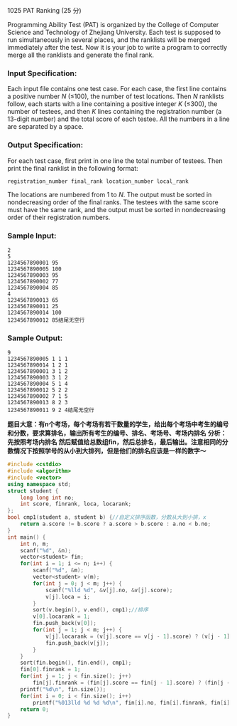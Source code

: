 1025 PAT Ranking (25 分)

Programming Ability Test (PAT) is organized by the College of Computer Science and Technology of Zhejiang University. Each test is supposed to run simultaneously in several places, and the ranklists will be merged immediately after the test. Now it is your job to write a program to correctly merge all the ranklists and generate the final rank.

### Input Specification:

Each input file contains one test case. For each case, the first line contains a positive number *N* (≤100), the number of test locations. Then *N* ranklists follow, each starts with a line containing a positive integer *K* (≤300), the number of testees, and then *K* lines containing the registration number (a 13-digit number) and the total score of each testee. All the numbers in a line are separated by a space.

### Output Specification:

For each test case, first print in one line the total number of testees. Then print the final ranklist in the following format:

```
registration_number final_rank location_number local_rank
```

The locations are numbered from 1 to *N*. The output must be sorted in nondecreasing order of the final ranks. The testees with the same score must have the same rank, and the output must be sorted in nondecreasing order of their registration numbers.

### Sample Input:

```in
2
5
1234567890001 95
1234567890005 100
1234567890003 95
1234567890002 77
1234567890004 85
4
1234567890013 65
1234567890011 25
1234567890014 100
1234567890012 85结尾无空行
```

### Sample Output:

```out
9
1234567890005 1 1 1
1234567890014 1 2 1
1234567890001 3 1 2
1234567890003 3 1 2
1234567890004 5 1 4
1234567890012 5 2 2
1234567890002 7 1 5
1234567890013 8 2 3
1234567890011 9 2 4结尾无空行
```

**题目大意：有n个考场，每个考场有若干数量的学生，给出每个考场中考生的编号和分数，要求算排名，输出所有考生的编号、排名、考场号、考场内排名**
**分析：先按照考场内排名 然后赋值给总数组fin，然后总排名，最后输出。注意相同的分数情况下按照学号的从小到大排列，但是他们的排名应该是一样的数字～**

```c++
#include <cstdio>
#include <algorithm>
#include <vector>
using namespace std;
struct student {
    long long int no;
    int score, finrank, loca, locarank;
};
bool cmp1(student a, student b) {//自定义排序函数，分数从大到小排，x
    return a.score != b.score ? a.score > b.score : a.no < b.no;
}
int main() {
    int n, m;
    scanf("%d", &n);
    vector<student> fin;
    for(int i = 1; i <= n; i++) {
        scanf("%d", &m);
        vector<student> v(m);
        for(int j = 0; j < m; j++) {
            scanf("%lld %d", &v[j].no, &v[j].score);
            v[j].loca = i;
        }
        sort(v.begin(), v.end(), cmp1);//排序
        v[0].locarank = 1;
        fin.push_back(v[0]);
        for(int j = 1; j < m; j++) {
            v[j].locarank = (v[j].score == v[j - 1].score) ? (v[j - 1].locarank) : (j + 1);
            fin.push_back(v[j]);
        }
    }
    sort(fin.begin(), fin.end(), cmp1);
    fin[0].finrank = 1;
    for(int j = 1; j < fin.size(); j++)
        fin[j].finrank = (fin[j].score == fin[j - 1].score) ? (fin[j - 1].finrank) : (j + 1);
    printf("%d\n", fin.size());
    for(int i = 0; i < fin.size(); i++)
        printf("%013lld %d %d %d\n", fin[i].no, fin[i].finrank, fin[i].loca, fin[i].locarank);
    return 0;
}
```

